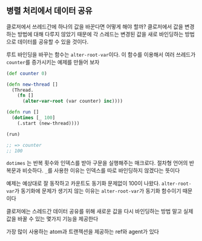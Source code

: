 ## 병렬 처리에서 데이터 공유

클로저에서 쓰레드간에 하나의 값을 바꾼다면 어떻게 해야 할까? 클로저에서 값을 변경하는 방법에 대해 다루지 않았기 때문에 각 스레드는 변경된 값을 새로 바인딩하는 방법으로 데이터를 공유할 수 있을 것이다.

루트 바인딩을 바꾸는 함수는 `alter-root-var`이다. 이 함수를 이용해서 여러 쓰레드가 `counter`를 증가시키는 예제를 만들어 보자

```clojure
(def counter 0)

(defn new-thread []
  (Thread.
    (fn []
      (alter-var-root (var counter) inc))))

(defn run []
  (dotimes [_ 100]
    (.start (new-thread))))

(run)

;; => counter
;; 100
```

`dotimes` 는 반복 횟수와 인덱스를 받아 구문을 실행해주는 매크로다. 절차형 언어의 반복문과 비슷하다. `_`를 사용한 이유는 인덱스를 따로 바인딩하지 않겠다는 뜻이다

예제는 예상대로 잘 동작하고 카운트도 동기화 문제없이 100이 나왔다. `alter-root-var`가 동기화에 문제가 생기지 않는 이유는 `alter-root-var`가 동기화 함수이기 때문이다

클로저에는 스레드간 데이터 공유를 위해 새로운 값을 다시 바인딩하는 방법 말고 실제 값을 바꿀 수 있는 몇가지 기능을 제공한다

가장 많이 사용하는 atom과 트랜젝션을 제공하는 ref와 agent가 있다